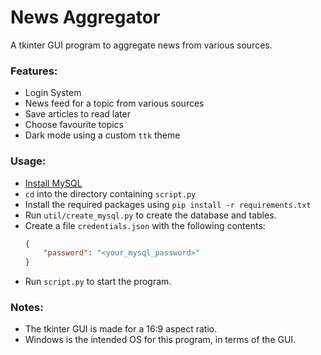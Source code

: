 # News Aggregator

A tkinter GUI program to aggregate news from various sources.

### Features:
- Login System
- News feed for a topic from various sources
- Save articles to read later
- Choose favourite topics
- Dark mode using a custom `ttk` theme


### Usage:
- [Install MySQL](https://dev.mysql.com/doc/refman/8.0/en/installing.html)
- `cd` into the directory containing `script.py`
- Install the required packages using `pip install -r requirements.txt`
- Run `util/create_mysql.py` to create the database and tables.
- Create a file `credentials.json` with the following contents:
    ```json
    {
        "password": "<your_mysql_password>"
    }
    ```
- Run `script.py` to start the program.

### Notes:
- The tkinter GUI is made for a 16:9 aspect ratio.
- Windows is the intended OS for this program, in terms of the GUI.
